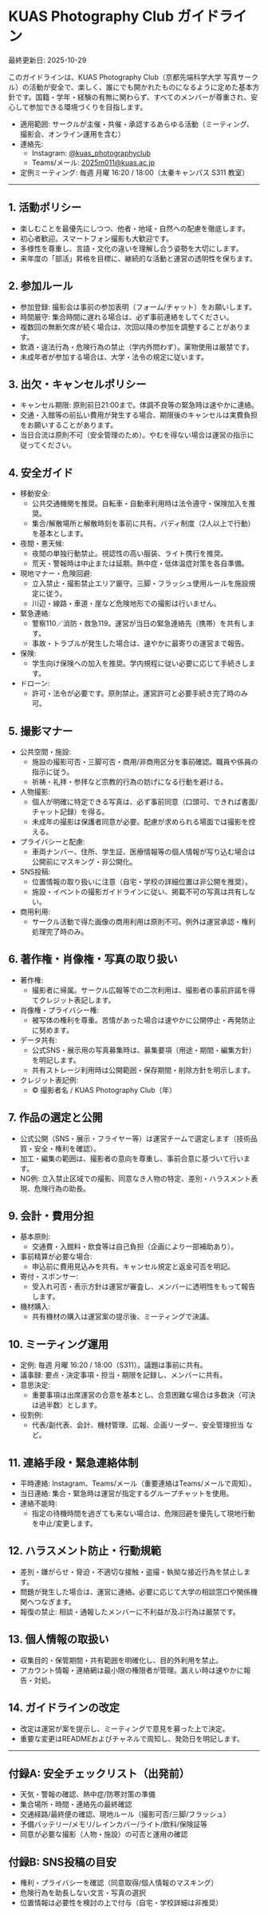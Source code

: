 # KUAS Photography Club ガイドライン
最終更新日: 2025-10-29

このガイドラインは、KUAS Photography Club（京都先端科学大学 写真サークル）の活動が安全で、楽しく、誰にでも開かれたものになるように定めた基本方針です。国籍・学年・経験の有無に関わらず、すべてのメンバーが尊重され、安心して参加できる環境づくりを目指します。

- 適用範囲: サークルが主催・共催・承認するあらゆる活動（ミーティング、撮影会、オンライン運用を含む）
- 連絡先:
  - Instagram: [@kuas_photographyclub](https://www.instagram.com/kuas_photographyclub)
  - Teams/メール: [2025m011@kuas.ac.jp](mailto:2025m011@kuas.ac.jp)
- 定例ミーティング: 毎週 月曜 16:20 / 18:00（太秦キャンパス S311 教室）

---

## 1. 活動ポリシー
- 楽しむことを最優先にしつつ、他者・地域・自然への配慮を徹底します。
- 初心者歓迎。スマートフォン撮影も大歓迎です。
- 多様性を尊重し、言語・文化の違いを理解し合う姿勢を大切にします。
- 来年度の「部活」昇格を目標に、継続的な活動と運営の透明性を保ちます。

## 2. 参加ルール
- 参加登録: 撮影会は事前の参加表明（フォーム/チャット）をお願いします。
- 時間厳守: 集合時間に遅れる場合は、必ず事前連絡をしてください。
- 複数回の無断欠席が続く場合は、次回以降の参加を調整することがあります。
- 飲酒・違法行為・危険行為の禁止（学内外問わず）。薬物使用は厳禁です。
- 未成年者が参加する場合は、大学・法令の規定に従います。

## 3. 出欠・キャンセルポリシー
- キャンセル期限: 原則前日21:00まで。体調不良等の緊急時は速やかに連絡。
- 交通・入館等の前払い費用が発生する場合、期限後のキャンセルは実費負担をお願いすることがあります。
- 当日合流は原則不可（安全管理のため）。やむを得ない場合は運営の指示に従ってください。

## 4. 安全ガイド
- 移動安全:
  - 公共交通機関を推奨。自転車・自動車利用時は法令遵守・保険加入を推奨。
  - 集合/解散場所と解散時刻を事前に共有。バディ制度（2人以上で行動）を基本とします。
- 夜間・悪天候:
  - 夜間の単独行動禁止。視認性の高い服装、ライト携行を推奨。
  - 荒天・警報時は中止または延期。熱中症・低体温症対策を各自準備。
- 現地マナー・危険回避:
  - 立入禁止・撮影禁止エリア厳守。三脚・フラッシュ使用ルールを施設規定に従う。
  - 川辺・線路・車道・崖など危険地形での撮影は行いません。
- 緊急連絡:
  - 警察110／消防・救急119。運営が当日の緊急連絡先（携帯）を共有します。
  - 事故・トラブルが発生した場合は、速やかに最寄りの運営まで報告。
- 保険:
  - 学生向け保険への加入を推奨。学内規程に従い必要に応じて手続きします。
- ドローン:
  - 許可・法令が必要です。原則禁止。運営許可と必要手続き完了時のみ可。

## 5. 撮影マナー
- 公共空間・施設:
  - 施設の撮影可否・三脚可否・商用/非商用区分を事前確認。職員や係員の指示に従う。
  - 祈祷・礼拝・参拝など宗教的行為の妨げになる行動を避ける。
- 人物撮影:
  - 個人が明確に特定できる写真は、必ず事前同意（口頭可、できれば書面/チャット記録）を得る。
  - 未成年の撮影は保護者同意が必要。配慮が求められる場面では撮影を控える。
- プライバシーと配慮:
  - 車両ナンバー、住所、学生証、医療情報等の個人情報が写り込む場合は公開前にマスキング・非公開化。
- SNS投稿:
  - 位置情報の取り扱いに注意（自宅・学校の詳細位置は非公開を推奨）。
  - 施設・イベントの撮影ガイドラインに従い、掲載不可の写真は共有しない。
- 商用利用:
  - サークル活動で得た画像の商用利用は原則不可。例外は運営承認・権利処理完了時のみ。

## 6. 著作権・肖像権・写真の取り扱い
- 著作権:
  - 撮影者に帰属。サークル広報等での二次利用は、撮影者の事前許諾を得てクレジット表記します。
- 肖像権・プライバシー権:
  - 被写体の権利を尊重。苦情があった場合は速やかに公開停止・再発防止に努めます。
- データ共有:
  - 公式SNS・展示用の写真募集時は、募集要項（用途・期間・編集方針）を明記します。
  - 共有ストレージ利用時は公開範囲・保存期間・削除方針を明示します。
- クレジット表記例:
  - © 撮影者名 / KUAS Photography Club（年）

## 7. 作品の選定と公開
- 公式公開（SNS・展示・フライヤー等）は運営チームで選定します（技術品質・安全・権利を確認）。
- 加工・編集の範囲は、撮影者の意向を尊重し、事前合意に基づいて行います。
- NG例: 立入禁止区域での撮影、同意なき人物の特定、差別・ハラスメント表現、危険行為の助長。

<!--
## 8. 機材（共有カメラ）貸出ルール
- 目的:
  - カメラ未所持のメンバーが撮影を体験できるよう支援します。
- 対象・期間:
  - 正メンバーを対象に原則「撮影会当日〜翌日返却」。長期貸出は運営承認が必要。
- 受け渡し・返却:
  - 状態チェック表に記入。付属品（バッテリー・充電器・メディア・ストラップ）も併せて確認。
- 取扱い:
  - ストラップ使用必須。雨天時はレインカバー使用。砂・海水・高温多湿に注意。
- 破損・紛失:
  - 直ちに運営へ報告。故意・重大な過失がある場合は実費負担をお願いする場合があります。
- メンテナンス:
  - 清掃・ファーム更新は運営が実施。消耗品（保護フィルム等）の交換方針は運営で判断。
- メモリーカード:
  - 個人情報は保存しない。返却時にデータのバックアップと削除方針に従う。
-->

## 9. 会計・費用分担
- 基本原則:
  - 交通費・入館料・飲食等は自己負担（企画により一部補助あり）。
- 事前精算が必要な場合:
  - 申込前に費用見込みを共有。キャンセル規定と返金可否を明記。
- 寄付・スポンサー:
  - 受入れ可否・表示方針は運営が審査し、メンバーに透明性をもって報告します。
- 機材購入:
  - 共有機材の購入は運営案の提示後、ミーティングで決議。

## 10. ミーティング運用
- 定例: 毎週 月曜 16:20 / 18:00（S311）。議題は事前に共有。
- 議事録: 要点・決定事項・担当・期限を記録し、メンバーに共有。
- 意思決定:
  - 重要事項は出席運営の合意を基本とし、合意困難な場合は多数決（可決は過半数）とします。
- 役割例:
  - 代表/副代表、会計、機材管理、広報、企画リーダー、安全管理担当 など。

## 11. 連絡手段・緊急連絡体制
- 平時連絡: Instagram、Teams/メール（重要連絡はTeams/メールで周知）。
- 当日連絡: 集合・緊急時は運営が指定するグループチャットを使用。
- 連絡不能時:
  - 指定の待機時間を過ぎても来ない場合は、危険回避を優先して現地行動を中止/変更します。

## 12. ハラスメント防止・行動規範
- 差別・嫌がらせ・脅迫・不適切な接触・盗撮・執拗な接近行為を禁止します。
- 問題が発生した場合は、運営に連絡。必要に応じて大学の相談窓口や関係機関へつなぎます。
- 報復の禁止: 相談・通報したメンバーに不利益が及ぶ行為は厳禁です。

## 13. 個人情報の取扱い
- 収集目的・保管期間・共有範囲を明確化し、目的外利用を禁止。
- アカウント情報・連絡網は最小限の権限者が管理。漏えい時は速やかに報告・対処。

## 14. ガイドラインの改定
- 改定は運営が案を提示し、ミーティングで意見を募った上で決定。
- 重要な変更はREADMEおよびチャネルで周知し、発効日を明記します。

---

## 付録A: 安全チェックリスト（出発前）
- 天気・警報の確認、熱中症/防寒対策の準備
- 集合場所・時間・連絡先の最終確認
- 交通経路/最終便の確認、現地ルール（撮影可否/三脚/フラッシュ）
- 予備バッテリー/メモリ/レインカバー/ライト/飲料/保険証等
- 同意が必要な撮影（人物・施設）の可否と運用の確認

## 付録B: SNS投稿の目安
- 権利・プライバシーを確認（同意取得/個人情報のマスキング）
- 危険行為を助長しない文言・写真の選択
- 位置情報は必要性を検討の上で付与（自宅・学校詳細は非推奨）